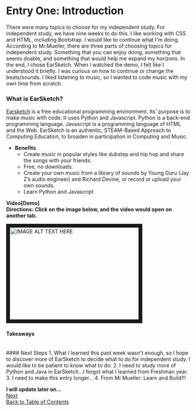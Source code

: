 # Entry One: Introduction

There were many topics to choose for my independent study. For independent study,
we have nine weeks to do this. I like working with CSS and HTML, including Bootstrap. I would like to continue what I'm doing.
According to Mr.Mueller, there are three parts of choosing topics for independent study. Something that you can enjoy doing, something that seems doable, and
something that would help me expand my horizons. In the end, I chose EarSketch. When I watched the demo, I felt like I 
understood it briefly. I was curious on how to continue or change the beats/sounds. I liked listening to music,
so I wanted to code music with my own time from scratch.
### What is EarSketch?

[Earsketch](http://earsketch.gatech.edu/landing/#) is a free educational programming environment. Its' purpose is to make
music with code. It uses Python and Javascript. Python is a back-end programming language. Javascript is a programming
language of HTML and the Web. EarSketch is an authentic, STEAM-Based Approach to Computing Education, to broaden in participation
in Computing and Music. 
+ **Benefits**
     + Create music in popular styles like dubstep and hip hop and share the songs with your friends.
     + Free, no downloads.
     + Create your own music from a library of sounds by Young Guru (Jay Z’s audio engineer) and Richard Devine, 
or record or upload your own sounds.
    + Learn Python and Javascript

**Video[Demo]**<br>
**Directions: Click on the image below, and the video would open on another tab.** <br>

<a href="http://www.youtube.com/watch?feature=player_embedded&v=JqkWljZ3EW0
" target="_blank"><img src="http://img.youtube.com/vi/JqkWljZ3EW0/0.jpg" 
alt="IMAGE ALT TEXT HERE" width="350" height="250" border="10" /></a>

#### Takeaways

<br>
#### Next Steps
1. What I learned this past week wasn't enough, so I hope to discover more of EarSketch to decide what to do for independent study.
I would like to be patient to know what to do.
2. I need to study more of Python and Java in EarSketch...I forgot what I learned from Freshman year.
3. I need to make this entry longer...
4. From Mr.Mueller: Learn and Build!!! 

**I will update later on...** <br>
[Next](../entry02.md)<br>
[Back to Table of Contents](https://github.com/victoriaf6656/independent-study)


